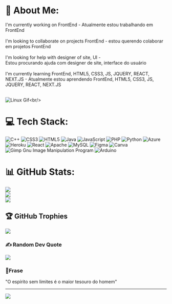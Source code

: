 # 💫 About Me:
I'm currently working on FrontEnd - Atualmente estou trabalhando em FrontEnd<br><br>I'm looking to collaborate on projects FrontEnd - estou querendo colaborar em projetos FrontEnd<br><br>I'm looking for help with designer of site, UI - <br>Estou procurando ajuda com designer de site, interface do usuário<br><br>I'm currently learning FrontEnd, HTML5, CSS3, JS, JQUERY, REACT, NEXT.JS - Atualmente estou aprendendo FrontEnd, HTML5, CSS3, JS, JQUERY, REACT, NEXT.JS<br><br>

![Linux Gif]([https://tenor.com/pt-BR/view/linux-computer-os-ghosth-cyber-gif-25074749](https://media.tenor.com/dHk-LfzHrtwAAAAi/linux-computer.gif))<br/>

# 💻 Tech Stack:
![C++](https://img.shields.io/badge/c++-%2300599C.svg?style=for-the-badge&logo=c%2B%2B&logoColor=white) ![CSS3](https://img.shields.io/badge/css3-%231572B6.svg?style=for-the-badge&logo=css3&logoColor=white) ![HTML5](https://img.shields.io/badge/html5-%23E34F26.svg?style=for-the-badge&logo=html5&logoColor=white) ![Java](https://img.shields.io/badge/java-%23ED8B00.svg?style=for-the-badge&logo=java&logoColor=white) ![JavaScript](https://img.shields.io/badge/javascript-%23323330.svg?style=for-the-badge&logo=javascript&logoColor=%23F7DF1E) ![PHP](https://img.shields.io/badge/php-%23777BB4.svg?style=for-the-badge&logo=php&logoColor=white) ![Python](https://img.shields.io/badge/python-3670A0?style=for-the-badge&logo=python&logoColor=ffdd54) ![Azure](https://img.shields.io/badge/azure-%230072C6.svg?style=for-the-badge&logo=azure-devops&logoColor=white) ![Heroku](https://img.shields.io/badge/heroku-%23430098.svg?style=for-the-badge&logo=heroku&logoColor=white) ![React](https://img.shields.io/badge/react-%2320232a.svg?style=for-the-badge&logo=react&logoColor=%2361DAFB) ![Apache](https://img.shields.io/badge/apache-%23D42029.svg?style=for-the-badge&logo=apache&logoColor=white) ![MySQL](https://img.shields.io/badge/mysql-%2300f.svg?style=for-the-badge&logo=mysql&logoColor=white) 	![Figma](https://img.shields.io/badge/figma-%23F24E1E.svg?style=for-the-badge&logo=figma&logoColor=white) ![Canva](https://img.shields.io/badge/Canva-%2300C4CC.svg?style=for-the-badge&logo=Canva&logoColor=white) ![Gimp Gnu Image Manipulation Program](https://img.shields.io/badge/Gimp-657D8B?style=for-the-badge&logo=gimp&logoColor=FFFFFF) ![Arduino](https://img.shields.io/badge/-Arduino-00979D?style=for-the-badge&logo=Arduino&logoColor=white)
# 📊 GitHub Stats:
![](https://github-readme-stats.vercel.app/api?username=lucascmagno&theme=dark&hide_border=false&include_all_commits=false&count_private=false)<br/>
![](https://github-readme-streak-stats.herokuapp.com/?user=lucascmagno&theme=dark&hide_border=false)<br/>
![](https://github-readme-stats.vercel.app/api/top-langs/?username=lucascmagno&theme=dark&hide_border=false&include_all_commits=false&count_private=false&layout=compact)

## 🏆 GitHub Trophies
![](https://github-profile-trophy.vercel.app/?username=lucascmagno&theme=radical&no-frame=false&no-bg=true&margin-w=4)

### ✍️ Random Dev Quote
![](https://quotes-github-readme.vercel.app/api?type=horizontal&theme=radical)

### 🧙Frase
"O espírito sem limites é o maior tesouro do homem"

---
[![](https://visitcount.itsvg.in/api?id=lucascmagno&icon=0&color=0)](https://visitcount.itsvg.in)

<!-- Proudly created with GPRM ( https://gprm.itsvg.in ) -->
